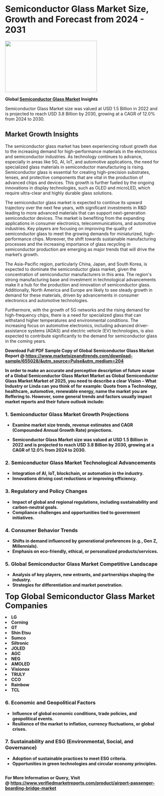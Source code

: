 <H1>Semiconductor Glass Market Size, Growth and Forecast from 2024 - 2031</H1><img class="aligncenter size-medium wp-image-584254" src="https://thirdeyenews.in/wp-content/uploads/2024/09/Global-Market-Research-300x168.jpeg" alt="" width="300" height="168" /><p><strong>Global&nbsp;<a href="https://www.marketsizeandtrends.com/download-sample/655028/&amp;utm_source=Pulse&amp;utm_medium=204">Semiconductor Glass Market</a> Insights</strong></p><p>Semiconductor Glass Market size was valued at USD 1.5 Billion in 2022 and is projected to reach USD 3.8 Billion by 2030, growing at a CAGR of 12.0% from 2024 to 2030.</p><p><h2>Market Growth Insights</h2> <p>The semiconductor glass market has been experiencing robust growth due to the increasing demand for high-performance materials in the electronics and semiconductor industries. As technology continues to advance, especially in areas like 5G, AI, IoT, and automotive applications, the need for specialized glass materials in semiconductor manufacturing is rising. Semiconductor glass is essential for creating high-precision substrates, lenses, and protective components that are vital in the production of advanced chips and devices. This growth is further fueled by the ongoing innovations in display technologies, such as OLED and microLED, which require ultra-clear and highly durable glass solutions.</p> <p><strong></strong></p> <p>The semiconductor glass market is expected to continue its upward trajectory over the next few years, with significant investments in R&D leading to more advanced materials that can support next-generation semiconductor devices. The market is benefiting from the expanding applications in consumer electronics, telecommunications, and automotive industries. Key players are focusing on improving the quality of semiconductor glass to meet the growing demands for miniaturized, high-performance chips. Moreover, the shift towards sustainable manufacturing processes and the increasing importance of glass recycling in semiconductor production are emerging as major trends that will drive the market’s growth.</p> <p>The Asia-Pacific region, particularly China, Japan, and South Korea, is expected to dominate the semiconductor glass market, given the concentration of semiconductor manufacturers in this area. The region's strong manufacturing base and investment in technological advancements make it a hub for the production and innovation of semiconductor glass. Additionally, North America and Europe are likely to see steady growth in demand for these materials, driven by advancements in consumer electronics and automotive technologies.</p> <p>Furthermore, with the growth of 5G networks and the rising demand for high-frequency chips, there is a need for specialized glass that can withstand higher temperatures and environmental conditions. The increasing focus on automotive electronics, including advanced driver-assistance systems (ADAS) and electric vehicle (EV) technologies, is also expected to contribute significantly to the demand for semiconductor glass in the coming years.</p> <p><strong></p><p><span class=""><strong>Download Full PDF Sample Copy of Global Semiconductor Glass Market Report</strong> @ <a href="https://www.marketsizeandtrends.com/download-sample/655028/&amp;utm_source=Pulse&amp;utm_medium=204" target="_blank">https://www.marketsizeandtrends.com/download-sample/655028/&amp;utm_source=Pulse&amp;utm_medium=204</a></span></p><p>In order to make an accurate and perceptive description of future scope of a Global&nbsp;Semiconductor Glass Market Market as Global&nbsp;Semiconductor Glass Market Market of 2025, you need to describe a clear Vision &ndash; What Industry or Linda can you think of for example: Quote from a Technology, healthcare, automotive, renewable energy, name the market you are Reffering to. However, some general trends and factors usually impact market reports and their future outlook include:</p><h3>1.&nbsp;<strong>Semiconductor Glass Market Growth Projections</strong></h3><ul><li>Examine market size trends, revenue estimates and CAGR (Compounded Annual Growth Rate) projections.</li><li><p>Semiconductor Glass Market size was valued at USD 1.5 Billion in 2022 and is projected to reach USD 3.8 Billion by 2030, growing at a CAGR of 12.0% from 2024 to 2030.</p></li></ul><h3>2.&nbsp;<strong>Semiconductor Glass Market Technological Advancements</strong></h3><ul><li>Integration of AI, IoT, blockchain, or automation in the industry.</li><li>Innovations driving cost reductions or improving efficiency.</li></ul><h3>3.&nbsp;<strong>Regulatory and Policy Changes</strong></h3><ul><li>Impact of global and regional regulations, including sustainability and carbon-neutral goals.</li><li>Compliance challenges and opportunities tied to government initiatives.</li></ul><h3>4.&nbsp;<strong>Consumer Behavior Trends</strong></h3><ul><li>Shifts in demand influenced by generational preferences (e.g., Gen Z, Millennials).</li><li>Emphasis on eco-friendly, ethical, or personalized products/services.</li></ul><h3>5.&nbsp;<strong>Global Semiconductor Glass Market Competitive Landscape</strong></h3><ul><li>Analysis of key players, new entrants, and partnerships shaping the industry.</li><li>Strategies for differentiation and market penetration.</li></ul><p data-pm-slice="1 1 []"><span style="color: inherit; font-family: inherit; font-size: 25px;">Top Global Semiconductor Glass Market Companies</span></p><div class="" data-test-id=""><p><li> LG</li><li> Corning</li><li> GT</li><li> Shin Etsu</li><li> Sumco</li><li> Siltronic</li><li> JOLED</li><li> AGC</li><li> NEG</li><li> AMOLED</li><li> Visionox</li><li> TRULY</li><li> CCO</li><li> Rainbow</li><li> TCL</li></p></div><h3>6.&nbsp;<strong>Economic and Geopolitical Factors</strong></h3><ul><li>Influence of global economic conditions, trade policies, and geopolitical events.</li><li>Resilience of the market to inflation, currency fluctuations, or global crises.</li></ul><h3>7.&nbsp;<strong>Sustainability and ESG (Environmental, Social, and Governance)</strong></h3><ul><li>Adoption of sustainable practices to meet ESG criteria.</li><li>Opportunities in green technologies and circular economy principles.</li></ul><h2><strong style="font-size: 14px;">For More Information or Query, Visit @&nbsp;</strong><a style="background-color: #ffffff; font-size: 14px;" href="https://www.marketsizeandtrends.com/report/semiconductor-glass-market/" target="_blank">https://www.verifiedmarketreports.com/product/airport-passenger-boarding-bridge-market</a></h2>
